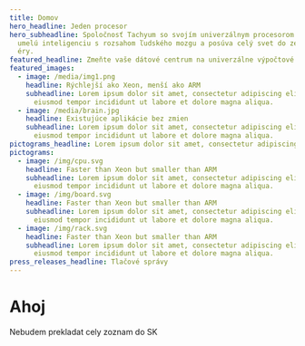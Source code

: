 ```yaml
---
title: Domov
hero_headline: Jeden procesor
hero_subheadline: Spoločnosť Tachyum so svojím univerzálnym procesorom prináša
  umelú inteligenciu s rozsahom ľudského mozgu a posúva celý svet do zelenšej
  éry.
featured_headline: Zmeňte vaše dátové centrum na univerzálne výpočtové centrum, s Prodigy chipom
featured_images:
  - image: /media/img1.png
    headline: Rýchlejší ako Xeon, menší ako ARM
    subheadline: Lorem ipsum dolor sit amet, consectetur adipiscing elit, sed do
      eiusmod tempor incididunt ut labore et dolore magna aliqua.
  - image: /media/brain.jpg
    headline: Existujúce aplikácie bez zmien
    subheadline: Lorem ipsum dolor sit amet, consectetur adipiscing elit, sed do
      eiusmod tempor incididunt ut labore et dolore magna aliqua.
pictograms_headline: Lorem ipsum dolor sit amet, consectetur adipiscing elit, sed do eiusmod tempor
pictograms:
  - image: /img/cpu.svg
    headline: Faster than Xeon but smaller than ARM
    subheadline: Lorem ipsum dolor sit amet, consectetur adipiscing elit, sed do
      eiusmod tempor incididunt ut labore et dolore magna aliqua.
  - image: /img/board.svg
    headline: Faster than Xeon but smaller than ARM
    subheadline: Lorem ipsum dolor sit amet, consectetur adipiscing elit, sed do
      eiusmod tempor incididunt ut labore et dolore magna aliqua.
  - image: /img/rack.svg
    headline: Faster than Xeon but smaller than ARM
    subheadline: Lorem ipsum dolor sit amet, consectetur adipiscing elit, sed do
      eiusmod tempor incididunt ut labore et dolore magna aliqua.
press_releases_headline: Tlačové správy
---
```


# Ahoj

Nebudem prekladat cely zoznam do SK